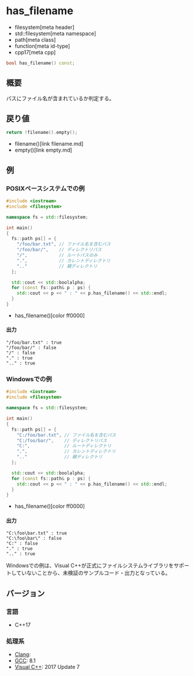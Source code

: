 # has_filename
* filesystem[meta header]
* std::filesystem[meta namespace]
* path[meta class]
* function[meta id-type]
* cpp17[meta cpp]

```cpp
bool has_filename() const;
```

## 概要
パスにファイル名が含まれているか判定する。


## 戻り値
```cpp
return !filename().empty();
```
* filename()[link filename.md]
* empty()[link empty.md]


## 例
### POSIXベースシステムでの例
```cpp example
#include <iostream>
#include <filesystem>

namespace fs = std::filesystem;

int main()
{
  fs::path ps[] = {
    "/foo/bar.txt", // ファイル名を含むパス
    "/foo/bar/",    // ディレクトリパス
    "/",            // ルートパスのみ
    ".",            // カレントディレクトリ
    ".."            // 親ディレクトリ
  };

  std::cout << std::boolalpha;
  for (const fs::path& p : ps) {
    std::cout << p << " : " << p.has_filename() << std::endl;
  }
}
```
* has_filename()[color ff0000]

#### 出力
```
"/foo/bar.txt" : true
"/foo/bar/" : false
"/" : false
"." : true
".." : true
```


### Windowsでの例
```cpp example
#include <iostream>
#include <filesystem>

namespace fs = std::filesystem;

int main()
{
  fs::path ps[] = {
    "C:/foo/bar.txt", // ファイル名を含むパス
    "C:/foo/bar/",    // ディレクトリパス
    "C:",             // ルートディレクトリ
    ".",              // カレントディレクトリ
    ".."              // 親ディレクトリ
  };

  std::cout << std::boolalpha;
  for (const fs::path& p : ps) {
    std::cout << p << " : " << p.has_filename() << std::endl;
  }
}
```
* has_filename()[color ff0000]

#### 出力
```
"C:\foo\bar.txt" : true
"C:\foo\bar\" : false
"C:" : false
"." : true
".." : true
```

Windowsでの例は、Visual C++が正式にファイルシステムライブラリをサポートしていないことから、未検証のサンプルコード・出力となっている。


## バージョン
### 言語
- C++17

### 処理系
- [Clang](/implementation.md#clang):
- [GCC](/implementation.md#gcc): 8.1
- [Visual C++](/implementation.md#visual_cpp): 2017 Update 7
